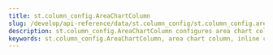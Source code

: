 ```yaml
---
title: st.column_config.AreaChartColumn
slug: /develop/api-reference/data/st.column_config/st.column_config.areachartcolumn
description: st.column_config.AreaChartColumn configures area chart columns for visualizing time series and numerical data as inline area charts.
keywords: st.column_config.AreaChartColumn, area chart column, inline charts, time series charts, dataframe charts, column charts, data visualization, chart columns
---
```


<Autofunction function="streamlit.column_config.AreaChartColumn" />
